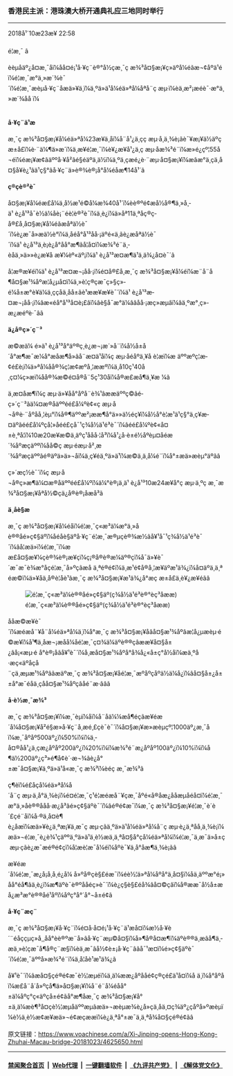 ### 香港民主派：港珠澳大桥开通典礼应三地同时举行
------------------------

<div class="published">
 <span class="date" title="ä¸­å½æ¶é´">
  <time datetime="2018-10-23T22:58:10+08:00">
   2018å¹´10æ23æ¥ 22:58
  </time>
 </span>
</div>
<br/>
<div class="wsw">
 <span class="dateline">
  é¦æ¸¯ â
 </span>
 <p>
  èèµåäº¿å¤æ¸¯åï¼åå¤é¡¹å·¥ç¨è®°å½çæ¸¯ç æ¾³å¤§æ¡¥ç»äºå¼éãæ¬¢åºä¹éï¼é¦æ¸¯æ°ä¸»æ´¾è¯´ï¼é¦æ¸¯æèµå·¥ç¨åæä»¥ä¸ï¼ä¸ºä»ä¹å¼éä»ªå¼åªå¨ç æµ·ï¼èä¸æ²¡æéè¯·æ°ä¸»æ´¾åå ï¼
 </p>
 <div class="wsw__embed">
 </div>
 <p>
  <br/>
  <strong>
   å·¥ç¨ä¹æ
  </strong>
 </p>
 <p>
  æ¸¯ç æ¾³å¤§æ¡¥å¼éä»ªå¼23æ¥ä¸åï¼å¨å¹¿ä¸çç æµ·å¸ä¸¾è¡ãè¯¥æ¡¥ä½äºç æ±å£ï¼è·¨ä¼¶ä»æ´ï¼ä¸æ¥é¦æ¸¯ï¼è¥¿æ¥å¹¿ä¸ç æµ·åæ¾³é¨ï¼æ»é¿çº¦55å¬éï¼éæ¡¥æ¢ãäººå·¥å²ãé§éäºä¸ä½ï¼ä¸ºä¸çæé¿è·¨æµ·å¤§æ¡¥ï¼æâæ°ä¸çä¸å¤§å¥è¿¹âä¹ç§°ãå·¥ç¨ä»è®¾è®¡å°å¼éåæ¶14å¹´ã
 </p>
 <p>
  <strong>
   ç®ç­è®²è¯
  </strong>
 </p>
 <p>
  å¤§æ¡¥å¼éæ­£å¼ä¸­å½æ¹é©å¼æ¾40å¹´ï¼èè®ºé¢æå½å®¶ä¸»å¸­ä¹ è¿å¹³å¯è½ä¼åè¡¨éè¦è®²è¯ï¼ä¸è¿ï¼ä»åª11ä¸ªå­ç®ç­å®£å¸å¤§æ¡¥å¼éãæåªä½è¯´ï¼è¿æ¯å»æä½è°ï¼ä¸åéå°å¹³åå·¡äºé«ä¸ãè¿æåªä½è¯´ï¼ä¹ è¿å¹³ä¸è¡è¿å°åå°æ¶ãå¦å¤ï¼æ¾³é¨ä¸­èåä¸»ä»»è¿æ¥å æ¥¼èº«äº¡ï¼ä¹ è¿å¹³æ­¤æ¶ä¹ä¸ä¾¿å¤è¯´ã
 </p>
 <p>
  å¦æ®æ¥éï¼ä¹ è¿å¹³æ­¤æ¬¡åå·¡ï¼é¤å®£å¸æ¸¯ç æ¾³å¤§æ¡¥å¼éï¼æ¨å¨å¶å¤§æ¹¾åºæ¦å¿µå¤ï¼ä¸»è¦ç®çæ¯ç»§ç»­é¼å±æ°è¥ä¼ä¸ççå­ä¸åå±ãè¹ææ¥æ¥è¯´ï¼ä¹ è¿å¹³æ­¤æ¬¡åå·¡ï¼âæ«éå°å¹³å¤è¡£âï¼âè§å¯æ°ä¼ââåå·¡æç»æµâï¼âä¸ºæ°¸ç»­æ¿æéºè·¯âã
 </p>
 <p>
  <strong>
   ä¿å®ç»´ç¨³
  </strong>
 </p>
 <p>
  æ©æä¼ é»ä¹ è¿å¹³å°äº®ç¸è¿æ¬¡æ´»å¨ï¼å½å±å´å°æ¶æ¯æ¼å°æåæ¶å»ãå¨æ­¤ä¹åï¼ç æµ·åéåºä¸¥å è­¦æï¼æ äººæºç¦æ­¢é£è¡ï¼ä»ªå¼åå®¾ç¦æ­¢æºå¸¦ææºï¼ä¸å10ç¹40å¸ç¤¼ç»æï¼åå®¾æ©é¤å®å¨5ç¹30åï¼å®æ£æå¶ä¸¥æ ¼ã
 </p>
 <p>
  ä¸æ­¤åæ¶ï¼ç æµ·ä»¥åå°åºå¨è¾¹âææäººç©âé­ç»´ç¨³ãä¼¤æ®åäººéé£å¼ºè¢«ç æµ·å¬å®è·¨åºåå¸¦èµ°ï¼å®¶äººæ²¡ææ¶å°ä»»ä½éç¥ï¼å½å°è­¦æ¹ä¹ç§°ä¸ç¥æ­¤äºãéé£å¼ºçå¦»å­é­é£çå¯¹ç¾å½ä¹é³è¯´ï¼âéé£å¼ºè¢«å¤±è¸ªå¦ï¼10æ20æ¥æ©ä¸äºç¹ååå·¦å³ï¼å¹¿å·è±é½åºèµ¤å­éæ´¾åºæçäººï¼åå©ç æµ·éæµ·å²¸æ´¾åºæçäººãé®äºä»ä»¬åï¼ä¸ç¥éä¸ºä»ä¹ï¼æ©ä¸ä¸å¼é¨ï¼å°±æä»æèµ°äºãâ
 </p>
 <p>
  ç»´æç½è¯´ï¼ç æµ·å¬å®ç»æ¶ä¼¤æ®åäººéé£å¼ºï¼ä¼°è®¡ä¸ä¹ è¿å¹³10æ24æ¥å°ç æµ·ä¸ºç æ¸¯æ¾³å¤§æ¡¥åªå½©çä¿å®è®¡åæå³ã
 </p>
 <p>
  <strong>
   ä¸åè§æ
  </strong>
 </p>
 <p>
  æ¸¯ç æ¾³å¤§æ¡¥å¼éåï¼é¦æ¸¯ç«æ³ä¼æ°ä¸»åè®®åé»ç¢§äºï¼åéåè§äºå·¥ç¨é¦æ¸¯æ®µçè®¾æ½ãå¥¹å¯¹ç¾å½ä¹é³è¯´ï¼âå¦æä»ï¼é¦æ¸¯ï¼ææ£å¤§æ¥¼çè®¾è®¡æ¥çï¼ç¡®å®è®æ¼äº®çï¼å¯ä»¥è¯´æ¯æ¯è¾æ°åçé¦æ¸¯å»ºç­ãæå ä¸ªé®é¢ï¼ä¸æ¹é¢å®å¸¦æ¥äºæ¹ä¾¿ï¼å¤äºä¸ä¸ªéæ©ï¼ä»¥åä¸å®è¦åè¹ãæ¸¯ç æ¾³å¤§æ¡¥æ¹ä¾¿å°æç æ±å£ä¸è¥¿æ¥éãâ
 </p>
 <div class="wsw__embed">
  <figure class="media-image js-media-expand">
   <div class="img-wrap">
    <div class="thumb">
     <img alt="é¦æ¸¯ç«æ³ä¼è®®åé»ç¢§äº(ç¾å½ä¹é³è®°èç³åææ)" src="https://gdb.voanews.com/8196A2BC-6D05-47F8-8A42-2BDB463D86D7_w250_r0_s.jpg"/>
    </div>
    <span class="ico ico-fullscreen ico--media-expand ico--rounded">
    </span>
   </div>
   <figcaption>
    <span class="caption">
     é¦æ¸¯ç«æ³ä¼è®®åé»ç¢§äº(ç¾å½ä¹é³è®°èç³åææ)
    </span>
   </figcaption>
  </figure>
 </div>
 <p>
  ååæ©æ¥è¯´ï¼æéæå¨¥å¨å¼éä»ªå¼ä¸ï¼å°æ¸¯ç æ¾³å¤§æ¡¥åâå¤§æ¹¾åºâæ¦å¿µæèµ·é©æ¥ï¼å¹¶ä¸åæ¬¡æåå¼åé¦æ¸¯ç¤¾ä¼äºè®®çâææ¥å¤§å±¿âå¡«æµ·é å°è®¡åãå¥¹è¯´ï¼å¸æå¤§æ¹¾åºå°å¾å¿«å±ç°å½åï¼æä¸ºå·æç«äºåçå¨çä¸æµæ¹¾åºâãæäºæ¸¯ç æ¾³å¤§æ¡¥åé¦æ¸¯æºåºçåºä½ä¼å¿ï¼âå¤§å±¿å±±å°æ¯éåä¸çåå¤§æ¹¾åºçâåé¨æ·ââã
 </p>
 <p>
  <strong>
   å·è½æ¸¯æ¾³
  </strong>
 </p>
 <p>
  æ¸¯ç æ¾³å¤§æ¡¥ï¼æ¸¯èµï¼å­ï¼å¨åä¼¼æå¶éçãæ¥éæ´å¼å¤§æ¡¥å²é§æ»å·¥ç¨å¸æé¸£çè¯è¯´ï¼å¤§æ¡¥æ»æèµçº¦1000äº¿æ¸¯åï¼æ¸¯åºåº500äº¿ï¼50%ï¼ï¼ä¸­å¤®åå¹¿ä¸çæ¿åºåº200äº¿ï¼20%ï¼ï¼æ¾³é¨æ¿åºåº100äº¿ï¼10%ï¼ï¼å¶ä½200äº¿ç³»é¶å¢è´·æ¬¾ãè¿å°±æ¯å¤§æ¡¥ä¸ºä»ä¹å«æ¸¯ç æ¾³ï¼èéç æ¸¯æ¾³ã
 </p>
 <p>
  ç¶èï¼é£åçå¼éä»ªå¼å´å¨ç æµ·ä¸å°ä¸¾è¡ï¼é¤é¦æ¸¯ç¹é¦æéæå¨¥ç­æ¸¯åºé«å®åæ¿ååæµåéå¤ï¼é¦æ¸¯æ°ä¸»åè®®ååå·æ¿å³ãé»ç¢§äºè¯´ï¼âé®é¢æ¯ï¼æ¸¯ç æ¾³å¤§æ¡¥é¦æ¸¯è´è´£çé¨åï¼å·®ä¸å¤è¶è¿åæï¼æä»¥è¿ä¸ªæ¡¥ä¸æ¯ç æµ·çãä¸ºä»ä¹å¼éä»ªå¼å¨ç æµ·è¿ä¸ªåå¸ä¸¾è¡ï¼æä»¬é¦æ¸¯è¿è¾¹çäººä¸ºä»ä¹ä¸è½æä¸ä¸ªå¤§å°çå¼éä»ªå¼ï¼é¦æ¸¯ä¸æ¯ä»å±ç æµ·çãè¿æ¯æé®é¢çï¼å¦æè¦æ¯å¼éï¼åºè¯¥ä¸å°åæ¶ä¸¾è¡ãâ
 </p>
 <p>
  æ¥éæ´å¼é¦æ¸¯æ¿å¡å¸å¸é¿å¼ å»ºå®çè§£éæ¯ï¼éè½¦ä»ªå¼åºå°ä¸å¤§ï¼åä¸äººæ°é¡»åå°éå¶ãä¸è¿ï¼æ¶äºè¯è®ºååéç»è¯´ï¼è¿ç§è§£éå¾âå¤©çâï¼å®ææ¯å½å±æå¿æ³æ°è®®åé¹åºï¼åºç°å°´å°¬å±é¢ã
 </p>
 <p>
  <strong>
   å·¥ç¨æç¨
  </strong>
 </p>
 <p>
  æ¸¯ç æ¾³å¤§æ¡¥å·¥ç¨ï¼é¤å·å¤é¡¹å·¥ç¨ä¹æå¤ï¼æ½å·¥è´¨éåççµç»å¸¸åå°èè®ºæ¨å»ãå·¥ç¨æµ©å¤§ï¼å»¶å®å¤æ¶ï¼äºè®®ä¸æ­ãå¶ä¸­æä¸»è¦çæ¯å¶å®ç¨æ§ï¼èä¸æ¯âå½¢è±¡å·¥ç¨âãå¯¹æ­¤ï¼é»ç¢§äºè¯´ï¼é¦æ¸¯äººå»æ¾³é¨ï¼ä¸å¦åè¹æ¹ä¾¿ã
 </p>
 <p>
  å¥¹è¯´ï¼âæå¤§çé®é¢æ¯è½¦æµéï¼ä¸ä¼ææ¿åºååé¢ç®çé£ä¹å¤ï¼å ä¸ï¼å°åºåï¼æ­£å¨å´å»ºçå¶ä»å¤§æ¡¥ï¼å¨é¨å¼éåå°±ä¼åºç°ç«äºçå±é¢ãå°æ¶åæ¸¯ç æ¾³å¤§æ¡¥å°±ä¸ä¼æè¶³å¤çè½¦æµåäººæµãæä»¬æèµæ¾è¿å»çä¸åä¸¤ç¾äº¿çåºå»ºæèµï¼è½ä¸è½æ¢æ¥æä»¬é¢æçææï¼è¿ä¸ªå°±æ¯ä¸ä¸ªå¾å¤§çé®é¢ãâ
 </p>
</div>

原文链接：https://www.voachinese.com/a/Xi-Jinping-opens-Hong-Kong-Zhuhai-Macau-bridge-20181023/4625650.html


------------------------
#### [禁闻聚合首页](https://github.com/gfw-breaker/banned-news/blob/master/README.md) &nbsp;|&nbsp; [Web代理](https://github.com/gfw-breaker/open-proxy/blob/master/README.md) &nbsp;|&nbsp;  [一键翻墙软件](https://github.com/gfw-breaker/nogfw/blob/master/README.md) &nbsp;|&nbsp; [《九评共产党》](https://github.com/gfw-breaker/9ping.md/blob/master/README.md#九评之一评共产党是什么) &nbsp;|&nbsp; [《解体党文化》](https://github.com/gfw-breaker/jtdwh.md/blob/master/README.md#绪论)